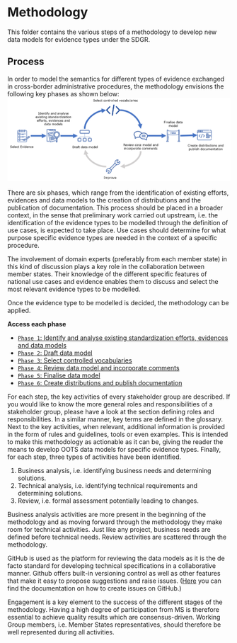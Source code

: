 # Methodology

This folder contains the various steps of a methodology to develop new data models for evidence types under the SDGR.
  
## Process

In order to model the semantics for different types of evidence exchanged in cross-border administrative procedures, the methodology envisions the following key phases as shown below: 
![Key phases](https://github.com/SEMICeu/SDG-sandbox/blob/master/process_and_method/methodology/img/methodology_phases.PNG)

There are six phases, which range from the identification of existing efforts, evidences and data models to the creation of distributions and the publication of documentation. 
This process should be placed in a broader context, in the sense that preliminary work carried out upstream, i.e. the identification of the evidence types to be modelled through the definition of use cases, is expected to take place. Use cases should determine for what purpose specific evidence types are needed in the context of a specific procedure.

The involvement of domain experts (preferably from each member state) in this kind of discussion plays a key role in the collaboration between member states. Their knowledge of the different specific features of national use cases and evidence enables them to discuss and select the most relevant evidence types to be modelled. 

Once the evidence type to be modelled is decided, the methodology can be applied.

**Access each phase**
- [`Phase 1`: Identify and analyse existing standardization efforts, evidences and data models](phase1.md)
- [`Phase 2`: Draft data model](phase2.md)
- [`Phase 3`: Select controlled vocabularies](phase3.md)
- [`Phase 4`: Review data model and incorporate comments](phase4.md)
- [`Phase 5`: Finalise data model](phase5.md)
- [`Phase 6`: Create distributions and publish documentation](phase6.md)

For each step, the key activities of every stakeholder group are described. If you would like to know the more general roles and responsibilities of a stakeholder group, please have a look at the section defining roles and responsibilities. In a similar manner, key terms are defined in the glossary.
Next to the key activities, when relevant, additional information is provided in the form of rules and guidelines, tools or even examples. This is intended to make this methodology as actionable as it can be, giving the reader the means to develop OOTS data models for specific evidence types. 
Finally, for each step, three types of activities have been identified. 
1. Business analysis, i.e. identifying business needs and determining solutions.
2. Technical analysis, i.e. identifying technical requirements and determining solutions.  
3. Review, i.e. formal assessment potentially leading to changes.

Business analysis activities are more present in the beginning of the methodology and as moving forward through the methodology they make room for technical activities. Just like any project, business needs are defined before technical needs. Review activities are scattered through the methodology. 

GitHub is used as the platform for reviewing the data models as it is the de facto standard for developing technical specifications in a collaborative manner. Github offers built-in versioning control as well as other features that make it easy to propose suggestions and raise issues. ([Here](https://docs.github.com/en/github/managing-your-work-on-github/creating-an-issue) you can find the documentation on how to create issues on GitHub.) 

Engagement is a key element to the success of the different stages of the methodology. Having a high degree of participation from MS is therefore essential to achieve quality results which are consensus-driven. Working Group members, i.e. Member States representatives, should therefore be well represented during all activities. 
 


